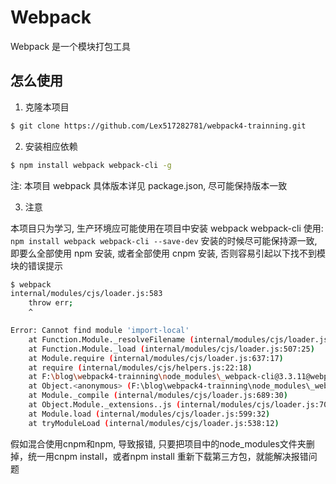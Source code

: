 # Webpack

Webpack 是一个模块打包工具

## 怎么使用

1. 克隆本项目

```bash
$ git clone https://github.com/Lex517282781/webpack4-trainning.git
```

2. 安装相应依赖

```bash
$ npm install webpack webpack-cli -g
```

注: 本项目 webpack 具体版本详见 package.json, 尽可能保持版本一致

3. 注意

本项目只为学习, 生产环境应可能使用在项目中安装 webpack webpack-cli 使用: `npm install webpack webpack-cli --save-dev`
安装的时候尽可能保持源一致, 即要么全部使用 npm 安装, 或者全部使用 cnpm 安装, 否则容易引起以下找不到模块的错误提示

```bash
$ webpack
internal/modules/cjs/loader.js:583
    throw err;
    ^

Error: Cannot find module 'import-local'
    at Function.Module._resolveFilename (internal/modules/cjs/loader.js:581:15)
    at Function.Module._load (internal/modules/cjs/loader.js:507:25)
    at Module.require (internal/modules/cjs/loader.js:637:17)
    at require (internal/modules/cjs/helpers.js:22:18)
    at F:\blog\webpack4-trainning\node_modules\_webpack-cli@3.3.11@webpack-cli\bin\cli.js:13:22
    at Object.<anonymous> (F:\blog\webpack4-trainning\node_modules\_webpack-cli@3.3.11@webpack-cli\bin\cli.js:366:3)
    at Module._compile (internal/modules/cjs/loader.js:689:30)
    at Object.Module._extensions..js (internal/modules/cjs/loader.js:700:10)
    at Module.load (internal/modules/cjs/loader.js:599:32)
    at tryModuleLoad (internal/modules/cjs/loader.js:538:12)
```

假如混合使用cnpm和npm, 导致报错, 只要把项目中的node_modules文件夹删掉，统一用cnpm install，或者npm install 重新下载第三方包，就能解决报错问题


